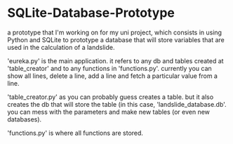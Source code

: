 # SQLite-Database-Prototype

a prototype that I'm working on for my uni project, which consists in using Python and SQLite to prototype a database that will store variables that are used in the calculation of a landslide.

'eureka.py' is the main application. it refers to any db and tables created at 'table_creator' and to any functions in 'functions.py'. currently you can show all lines, delete a line, add a line and fetch a particular value from a line.

'table_creator.py' as you can probably guess creates a table. but it also creates the db that will store the table (in this case, 'landslide_database.db'. you can mess with the parameters and make new tables (or even new databases).

'functions.py' is where all functions are stored.
